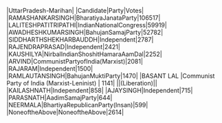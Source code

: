  
|UttarPradesh-Marihan|
|Candidate|Party|Votes|
|RAMASHANKARSINGH|BharatiyaJanataParty|106517|
|LALITESHPATITRIPATHI|IndianNationalCongress|59919|
|AWADHESHKUMARSINGH|BahujanSamajParty|52782|
|SIDDHARTHSHEKHARBAUDDH|Independent|2787|
|RAJENDRAPRASAD|Independent|2421|
|KAUSHILYA|NirbalIndianShoshitHamaraAamDal|2252|
|ARVIND|CommunistPartyofIndia(Marxist)|2081|
|RAJARAM|Independent|1500|
|RAMLAUTANSINGH|BahujanMuktiParty|1470|
|BASANT LAL              |Communist Party of India (Marxist-Leninist) |  1141|
||(Liberation)||
|KAILASHNATH|Independent|858|
|AJAYSINGH|Independent|715|
|PARASNATH|AadimSamajParty|644|
|NEERMALA|BhartiyaRepublicanParty(Insan)|599|
|NoneoftheAbove|NoneoftheAbove|2614|
